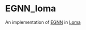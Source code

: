 # EGNN_loma

An implementation of [EGNN](https://arxiv.org/abs/2102.09844) in [Loma](https://github.com/BachiLi/loma_public)

